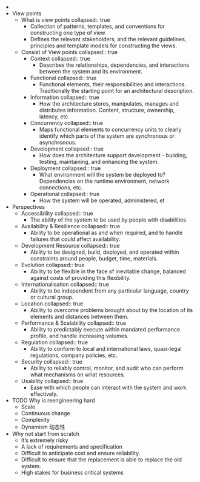 -
- View points
	- What is view points
	  collapsed:: true
		- Collection of patterns, templates, and conventions for constructing one type of view.
		- Defines the relevant stakeholders, and the relevant guidelines, principles and template models for constructing the views.
	- Consist of View points
	  collapsed:: true
		- Context
		  collapsed:: true
			- Describes the relationships, dependencies, and interactions between the system and its environment.
		- Functional
		  collapsed:: true
			- Functional elements, their responsibilities and interactions. Traditionally the starting point for an architectural description.
		- Information
		  collapsed:: true
			- How the architecture stores, manipulates, manages and distributes information. Content, structure, ownership, latency,  etc.
		- Concurrency
		  collapsed:: true
			- Maps functional elements to concurrency units to clearly identify which parts of the system are synchronous or asynchronous.
		- Development
		  collapsed:: true
			- How does the architecture support development - building, testing, maintaining, and enhancing the system.
		- Deployment
		  collapsed:: true
			- What environment will the system be deployed to? Dependencies on the runtime environment, network connections, etc.
		- Operational
		  collapsed:: true
			- How the system will be operated, administered, et
- Perspectives
	- Accessibility
	  collapsed:: true
		- The ability of the system to be used by people with disabilities
	- Availability & Resilience
	  collapsed:: true
		- Ability to be operational as and when required, and to handle failures that could affect availability.
	- Development Resource
	  collapsed:: true
		- Ability to be designed, build, deployed, and operated within constraints around people, budget,  time, materials.
	- Evolution
	  collapsed:: true
		- Ability to be flexible in the face of inevitable change, balanced against costs of providing this  flexibility.
	- Internationalisation
	  collapsed:: true
		- Ability to be independent from any particular language, country or cultural group.
	- Location
	  collapsed:: true
		- Ability to overcome problems brought about by the location of its elements and distances between  them.
	- Performance & Scalability
	  collapsed:: true
		- Ability to predictably execute within mandated performance profile, and handle increasing volumes.
	- Regulation
	  collapsed:: true
		- Ability to conform to local and international laws, quasi-legal regulations, company policies, etc.
	- Security
	  collapsed:: true
		- Ability to reliably control, monitor, and audit who can perform what mechanisms on what resources.
	- Usability
	  collapsed:: true
		- Ease with which people can interact with the system and work effectively.
- TODO Why is reengineering  hard
	- Scale
	- Continuous change
	- Complexity
	- Dynamism 动态性
- Why not start from  scratch
	- It’s extremely risky
	- A lack of requirements and specification
	- Difficult to anticipate cost and ensure reliability.
	- Difficult to ensure that the replacement is able to replace the old system.
	- High stakes for business critical systems